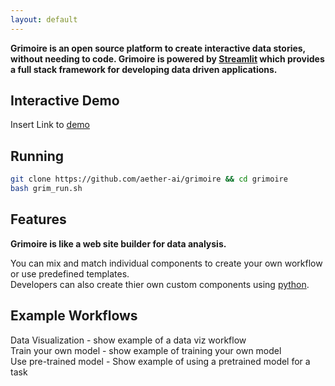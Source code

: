 ```yaml
---
layout: default
---
```


**Grimoire is an open source platform to create interactive data stories, without needing to code.
Grimoire is powered by [Streamlit](https://www.streamlit.io/) which provides a full stack framework for developing data driven applications.**

## Interactive Demo
Insert Link to [demo](#)


## Running
```bash
git clone https://github.com/aether-ai/grimoire && cd grimoire
bash grim_run.sh
```

## Features 

**Grimoire is like a web site builder for data analysis.**

You can mix and match individual components to create your own workflow or use predefined templates.   
Developers can also create thier own custom components using [python](#).

## Example Workflows
Data Visualization - show example of a data viz workflow  
Train your own model - show example of training your own model  
Use pre-trained model - Show example of using a pretrained model for a task  
